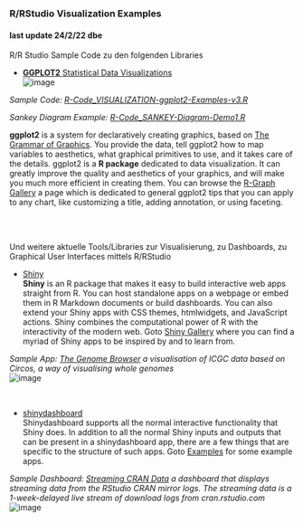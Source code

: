 ### R/RStudio Visualization Examples
#### last update 24/2/22 dbe

R/R Studio Sample Code zu den folgenden Libraries   
* [**GGPLOT2** Statistical Data Visualizations](https://ggplot2.tidyverse.org/)  
![image](https://user-images.githubusercontent.com/52699611/155552853-d8607283-ae18-4bf6-9d43-6573c71316c4.png)

*Sample Code: [R-Code_VISUALIZATION-ggplot2-Examples-v3.R](https://github.com/sawubona-gmbh/BINA-FS22-WORK/blob/main/LB02-PerformanceManagement/R/R-Code_VISUALIZATION-ggplot2-Examples-v3.R)*

*Sankey Diagram Example: [R-Code_SANKEY-Diagram-Demo1.R](https://github.com/sawubona-gmbh/BINA-FS22-WORK/blob/main/LB02-PerformanceManagement/R/R-Code_SANKEY-Diagram-Demo1.R)*
 

**ggplot2** is a system for declaratively creating graphics, based on [The Grammar of Graphics](https://ggplot2.tidyverse.org/reference/index.html). You provide the data, tell ggplot2 how to map variables to aesthetics, what graphical primitives to use, and it takes care of the details. ggplot2 is a **R package** dedicated to data visualization. It can greatly improve the quality and aesthetics of your graphics, and will make you much more efficient in creating them.
You can browse the [R-Graph Gallery](https://www.r-graph-gallery.com/ggplot2-package.html) a page which is dedicated to general ggplot2 tips that you can apply to any chart, like customizing a title, adding annotation, or using faceting.

<br>
<br>

Und weitere aktuelle Tools/Libraries zur Visualisierung, zu Dashboards, zu Graphical User Interfaces mittels R/RStudio    
+ [Shiny](https://shiny.rstudio.com/)   
**Shiny** is an R package that makes it easy to build interactive web apps straight from R. You can host standalone apps on a webpage or embed them in R Markdown documents or build dashboards. You can also extend your Shiny apps with CSS themes, htmlwidgets, and JavaScript actions. Shiny combines the computational power of R with the interactivity of the modern web. Goto [Shiny Gallery](https://shiny.rstudio.com/gallery/) where you can find a myriad of Shiny apps to be inspired by and to learn from. 

*Sample App: [The Genome Browser](https://shiny.rstudio.com/gallery/genome-browser.html) a visualisation of ICGC data based on Circos, a way of visualising whole genomes*  
![image](https://user-images.githubusercontent.com/52699611/155568885-3bd591ba-49db-4469-b081-616bcecad7be.png)

<br>

+ [shinydashboard](https://rstudio.github.io/shinydashboard/index.html)  
Shinydashboard supports all the normal interactive functionality that Shiny does. In addition to all the normal Shiny inputs and outputs that can be present in a shinydashboard app, there are a few things that are specific to the structure of such apps. Goto [Examples](https://rstudio.github.io/shinydashboard/examples.html) for some example apps.

*Sample Dashboard: [Streaming CRAN Data](https://gallery.shinyapps.io/087-crandash/) a dashboard that displays streaming data from the RStudio CRAN mirror logs. The streaming data is a 1-week-delayed live stream of download logs from cran.rstudio.com*  
![image](https://user-images.githubusercontent.com/52699611/155569201-977c5085-6930-4a1d-8ac1-732cbd947a41.png)


